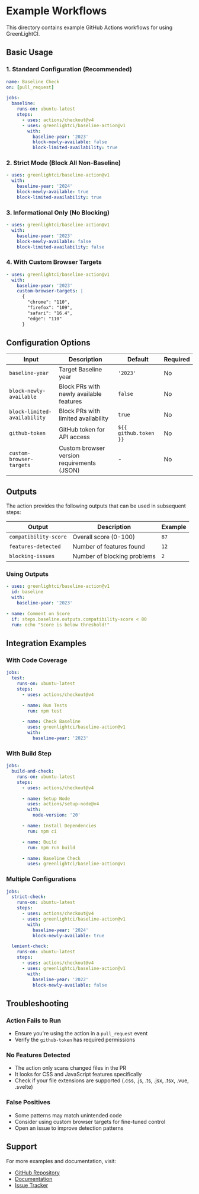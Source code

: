 # Example Workflows

This directory contains example GitHub Actions workflows for using GreenLightCI.

## Basic Usage

### 1. Standard Configuration (Recommended)

```yaml
name: Baseline Check
on: [pull_request]

jobs:
  baseline:
    runs-on: ubuntu-latest
    steps:
      - uses: actions/checkout@v4
      - uses: greenlightci/baseline-action@v1
        with:
          baseline-year: '2023'
          block-newly-available: false
          block-limited-availability: true
```

### 2. Strict Mode (Block All Non-Baseline)

```yaml
- uses: greenlightci/baseline-action@v1
  with:
    baseline-year: '2024'
    block-newly-available: true
    block-limited-availability: true
```

### 3. Informational Only (No Blocking)

```yaml
- uses: greenlightci/baseline-action@v1
  with:
    baseline-year: '2023'
    block-newly-available: false
    block-limited-availability: false
```

### 4. With Custom Browser Targets

```yaml
- uses: greenlightci/baseline-action@v1
  with:
    baseline-year: '2023'
    custom-browser-targets: |
      {
        "chrome": "110",
        "firefox": "109",
        "safari": "16.4",
        "edge": "110"
      }
```

## Configuration Options

| Input                        | Description                                | Default               | Required |
| ---------------------------- | ------------------------------------------ | --------------------- | -------- |
| `baseline-year`              | Target Baseline year                       | `'2023'`              | No       |
| `block-newly-available`      | Block PRs with newly available features    | `false`               | No       |
| `block-limited-availability` | Block PRs with limited availability        | `true`                | No       |
| `github-token`               | GitHub token for API access                | `${{ github.token }}` | No       |
| `custom-browser-targets`     | Custom browser version requirements (JSON) | -                     | No       |

## Outputs

The action provides the following outputs that can be used in subsequent steps:

| Output                | Description                 | Example |
| --------------------- | --------------------------- | ------- |
| `compatibility-score` | Overall score (0-100)       | `87`    |
| `features-detected`   | Number of features found    | `12`    |
| `blocking-issues`     | Number of blocking problems | `2`     |

### Using Outputs

```yaml
- uses: greenlightci/baseline-action@v1
  id: baseline
  with:
    baseline-year: '2023'

- name: Comment on Score
  if: steps.baseline.outputs.compatibility-score < 80
  run: echo "Score is below threshold!"
```

## Integration Examples

### With Code Coverage

```yaml
jobs:
  test:
    runs-on: ubuntu-latest
    steps:
      - uses: actions/checkout@v4

      - name: Run Tests
        run: npm test

      - name: Check Baseline
        uses: greenlightci/baseline-action@v1
        with:
          baseline-year: '2023'
```

### With Build Step

```yaml
jobs:
  build-and-check:
    runs-on: ubuntu-latest
    steps:
      - uses: actions/checkout@v4

      - name: Setup Node
        uses: actions/setup-node@v4
        with:
          node-version: '20'

      - name: Install Dependencies
        run: npm ci

      - name: Build
        run: npm run build

      - name: Baseline Check
        uses: greenlightci/baseline-action@v1
```

### Multiple Configurations

```yaml
jobs:
  strict-check:
    runs-on: ubuntu-latest
    steps:
      - uses: actions/checkout@v4
      - uses: greenlightci/baseline-action@v1
        with:
          baseline-year: '2024'
          block-newly-available: true

  lenient-check:
    runs-on: ubuntu-latest
    steps:
      - uses: actions/checkout@v4
      - uses: greenlightci/baseline-action@v1
        with:
          baseline-year: '2022'
          block-newly-available: false
```

## Troubleshooting

### Action Fails to Run

- Ensure you're using the action in a `pull_request` event
- Verify the `github-token` has required permissions

### No Features Detected

- The action only scans changed files in the PR
- It looks for CSS and JavaScript features specifically
- Check if your file extensions are supported (.css, .js, .ts, .jsx, .tsx, .vue, .svelte)

### False Positives

- Some patterns may match unintended code
- Consider using custom browser targets for fine-tuned control
- Open an issue to improve detection patterns

## Support

For more examples and documentation, visit:

- [GitHub Repository](https://github.com/your-org/greenlightci)
- [Documentation](https://greenlightci.dev/docs)
- [Issue Tracker](https://github.com/your-org/greenlightci/issues)
